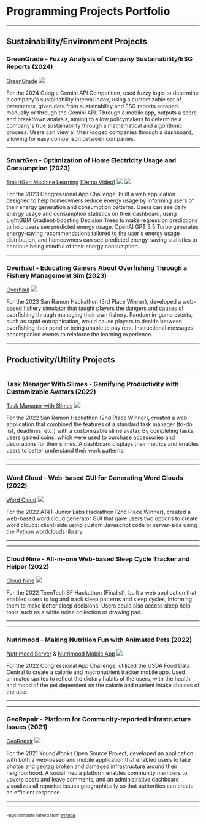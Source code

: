 # Programming Projects Portfolio

---

## Sustainability/Environment Projects

### GreenGrade - Fuzzy Analysis of Company Sustainability/ESG Reports (2024)
[GreenGrade](https://github.com/KOL305/GreenGrade)
<img src="images/prog-project-img/smartgen-dashboard"/>

For the 2024 Google Gemini API Competition, used fuzzy logic to determine a company's sustainability interval index, using a customizable set of parameters, given data from sustainability and ESG reports scraped manually or through the Gemini API. Through a mobile app, outputs a score and breakdown analysis, aiming to allow policymakers to determine a company's true sustainability through a mathematical and algorithmic process. Users can view all their logged companies through a dashboard, allowing for easy comparison between companies.

---
### SmartGen - Optimization of Home Electricity Usage and Consumption (2023)
[SmartGen Machine Learning](https://github.com/KOL305/smart-gen) [[Demo Video]](https://youtu.be/Aekci3r5V8A?si=KYZFIJLS2oHUSIPP)
<img src="images/prog-project-img/smartgen-dashboard"/>
<img src="images/prog-project-img/smartgen-comparison"/>

For the 2023 Congressional App Challenge, built a web application designed to help homeowners reduce energy usage by informing users of their energy generation and consumption patterns. Users can see daily energy usage and consumption statistics on their dashboard, using LightGBM Gradient-boosting Decision Trees to make regression predictions to help users see predicted energy usage. OpenAI GPT 3.5 Turbo generates energy-saving recommendations tailored to the user's energy usage distribution, and homeowners can see predicted energy-saving statistics to continue being mindful of their energy consumption.


---
### Overhaul - Educating Gamers About Overfishing Through a Fishery Management Sim (2023)
[Overhaul](https://github.com/KOL305/overhaul)
<img src="images/dummy_thumbnail.jpg?raw=true"/>

For the 2023 San Ramon Hackathon (3rd Place Winner), developed a web-based fishery simulator that taught players the dangers and causes of overfishing through managing their own fishery. Random in-game events, such as rapid eutrophication, would cause players to decide between overfishing their pond or being unable to pay rent. Instructional messages accompanied events to reinforce the learning experience.

---

## Productivity/Utility Projects

---
### Task Manager With Slimes - Gamifying Productivity with Customizable Avatars (2022)
[Task Manager with Slimes](https://github.com/KOL305/task-manager-with-slimes)
<img src="images/dummy_thumbnail.jpg?raw=true"/>

For the 2022 San Ramon Hackathon (2nd Place Winner), created a web application that combined the features of a standard task manager (to-do list, deadlines, etc.) with a customizable slime avatar. By completing tasks, users gained coins, which were used to purchase accessories and decorations for their slimes. A dashboard displays their metrics and enables users to better understand their work patterns.

---

---
### Word Cloud - Web-based GUI for Generating Word Clouds (2022)
[Word Cloud](https://github.com/KOL305/word-cloud)
<img src="images/dummy_thumbnail.jpg?raw=true"/>

For the 2022 AT&T Junior Labs Hackathon (2nd Place Winner), created a web-based word cloud generator GUI that gave users two options to create word clouds: client-side using custom Javascript code or server-side using the Python wordclouds library.

---

---
### Cloud Nine - All-in-one Web-based Sleep Cycle Tracker and Helper (2022)
[Cloud Nine](https://github.com/KOL305/cloud-nine)
<img src="images/dummy_thumbnail.jpg?raw=true"/>

For the 2022 TeenTech SF Hackathon (Finalist), built a web application that enabled users to log and track sleep patterns and sleep cycles, informing them to make better sleep decisions. Users could also access sleep help tools such as a white noise collection or drawing pad.

---

---
### Nutrimood - Making Nutrition Fun with Animated Pets (2022)
[Nutrimood Server](https://github.com/KOL305/nutrimood-server) & [Nutrimood Mobile App](https://github.com/KOL305/nutrimood-mobile)
<img src="images/dummy_thumbnail.jpg?raw=true"/>

For the 2022 Congressional App Challenge, utilized the USDA Food Data Central to create a calorie and macronutrient tracker mobile app. Used animated sprites to reflect the dietary habits of the users, with the health and mood of the pet dependent on the calorie and nutrient intake choices of the user.

---

---
### GeoRepair - Platform for Community-reported Infrastructure Issues (2021)
[GeoRepair](https://github.com/KOL305/geo-repair)
<img src="images/dummy_thumbnail.jpg?raw=true"/>

For the 2021 YoungWonks Open Source Project, developed an application with both a web-based and mobile application that enabled users to take photos and geotag broken and damaged infrastructure around their neighborhood. A social media platform enables community members to upvote posts and leave comments, and an administrative dashboard visualizes all reported issues geographically so that authorities can create an efficient response.

---





---
<p style="font-size:11px">Page template forked from <a href="https://github.com/evanca/quick-portfolio">evanca</a></p>
<!-- Remove above link if you don't want to attibute -->
